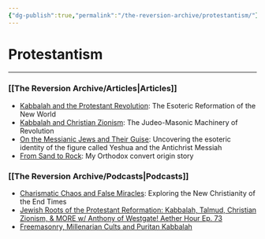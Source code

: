```yaml
---
{"dg-publish":true,"permalink":"/the-reversion-archive/protestantism/"}
---
```



# Protestantism
---
### [[The Reversion Archive/Articles\|Articles]]

- [Kabbalah and the Protestant Revolution](https://thereversion.co/p/kabbalah-and-the-protestant-revolution): The Esoteric Reformation of the New World
- [Kabbalah and Christian Zionism](https://thereversion.co/p/kabbalah-and-christian-zionism): The Judeo-Masonic Machinery of Revolution
- [On the Messianic Jews and Their Guise](https://thereversion.co/p/on-the-messianic-jews-and-their-guise): Uncovering the esoteric identity of the figure called Yeshua and the Antichrist Messiah
- [From Sand to Rock](https://thereversion.co/p/from-sand-to-rock): My Orthodox convert origin story

### [[The Reversion Archive/Podcasts\|Podcasts]]

- [Charismatic Chaos and False Miracles](https://thereversion.co/p/charismatic-chaos-and-false-miracles): Exploring the New Christianity of the End Times
- [Jewish Roots of the Protestant Reformation: Kabbalah, Talmud, Christian Zionism, & MORE w/ Anthony of Westgate! Aether Hour Ep. 73](https://worldwarnow.co/p/jewish-roots-of-the-protestant-reformation)
- [Freemasonry, Millenarian Cults and Puritan Kabbalah](https://thereversion.co/p/freemasonry-millenarian-cults-and)
